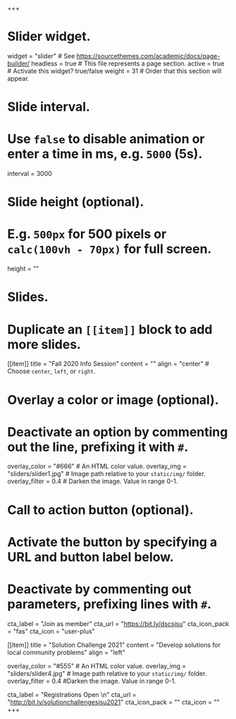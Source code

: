 +++
# Slider widget.
widget = "slider"  # See https://sourcethemes.com/academic/docs/page-builder/
headless = true  # This file represents a page section.
active = true  # Activate this widget? true/false
weight = 31  # Order that this section will appear.

# Slide interval.
# Use `false` to disable animation or enter a time in ms, e.g. `5000` (5s).
interval = 3000

# Slide height (optional).
# E.g. `500px` for 500 pixels or `calc(100vh - 70px)` for full screen.
height = ""

# Slides.
# Duplicate an `[[item]]` block to add more slides.
[[item]]
  title = "Fall 2020 Info Session"
  content = ""
  align = "center"  # Choose `center`, `left`, or `right`.

  # Overlay a color or image (optional).
  #   Deactivate an option by commenting out the line, prefixing it with `#`.
  overlay_color = "#666"  # An HTML color value.
  overlay_img = "sliders/slider1.jpg"  # Image path relative to your `static/img/` folder.
  overlay_filter = 0.4 # Darken the image. Value in range 0-1.

  # Call to action button (optional).
  #   Activate the button by specifying a URL and button label below.
  #   Deactivate by commenting out parameters, prefixing lines with `#`.
  cta_label = "Join as member"
  cta_url = "https://bit.ly/dscsjsu"
  cta_icon_pack = "fas"
  cta_icon = "user-plus"

[[item]]
  title = "Solution Challenge 2021"
  content = "Develop solutions for local community problems"
  align = "left"

  overlay_color = "#555"  # An HTML color value.
  overlay_img = "sliders/slider4.jpg"  # Image path relative to your `static/img/` folder.
  overlay_filter =  0.4 #Darken the image. Value in range 0-1.

  cta_label = "Registrations Open \n"
  cta_url = "http://bit.ly/solutionchallengesjsu2021"
  cta_icon_pack = ""
  cta_icon = ""
+++
